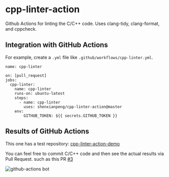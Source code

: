 # cpp-linter-action

Github Actions for linting the C/C++ code. Uses clang-tidy, clang-format, and cppcheck.

## Integration with GitHub Actions

For example, create a `.yml` file like `.github/workflows/cpp-linter.yml`.

```
name: cpp-linter

on: [pull_request]
jobs:
  cpp-linter:
    name: cpp-linter
    runs-on: ubuntu-latest
    steps:
      - name: cpp-linter
        uses: shenxianpeng/cpp-linter-action@master
    env:
        GITHUB_TOKEN: ${{ secrets.GITHUB_TOKEN }}
```
## Results of GitHub Actions

This one has a test repository: [cpp-linter-action-demo](https://github.com/shenxianpeng/cpp-linter-action-demo)

You can feel free to commit C/C++ code and then see the actual results via Pull Request. such as this PR [#3](https://github.com/shenxianpeng/cpp-linter-action-demo/pull/3)

![github-actions bot](https://github.com/shenxianpeng/cpp-linter-action-demo/blob/master/img/result.png?raw=true)

